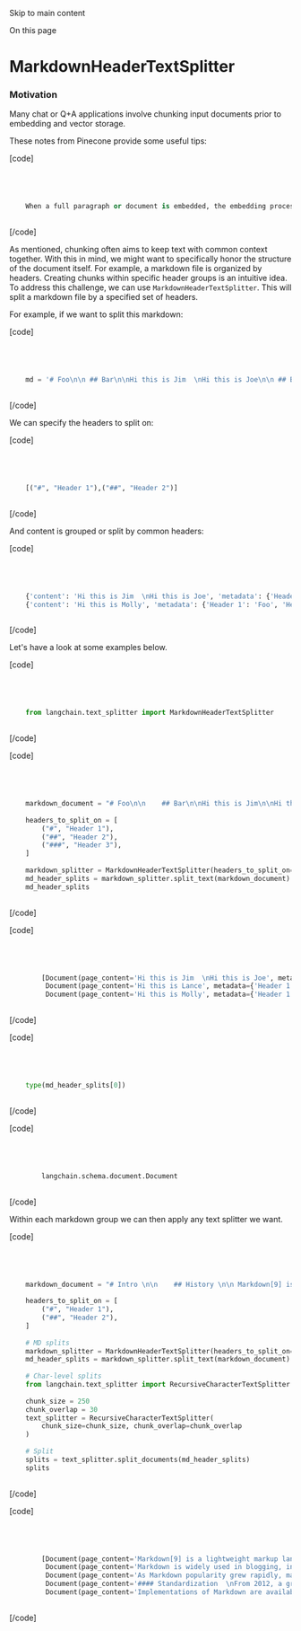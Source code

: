 

Skip to main content

On this page

# MarkdownHeaderTextSplitter

### Motivation​

Many chat or Q+A applications involve chunking input documents prior to embedding and vector storage.

These notes from Pinecone provide some useful tips:

[code]
```python




    When a full paragraph or document is embedded, the embedding process considers both the overall context and the relationships between the sentences and phrases within the text. This can result in a more comprehensive vector representation that captures the broader meaning and themes of the text.  
    


```
[/code]


As mentioned, chunking often aims to keep text with common context together. With this in mind, we might want to specifically honor the structure of the document itself. For example, a markdown file
is organized by headers. Creating chunks within specific header groups is an intuitive idea. To address this challenge, we can use `MarkdownHeaderTextSplitter`. This will split a markdown file by a
specified set of headers.

For example, if we want to split this markdown:

[code]
```python




    md = '# Foo\n\n ## Bar\n\nHi this is Jim  \nHi this is Joe\n\n ## Baz\n\n Hi this is Molly'   
    


```
[/code]


We can specify the headers to split on:

[code]
```python




    [("#", "Header 1"),("##", "Header 2")]  
    


```
[/code]


And content is grouped or split by common headers:

[code]
```python




    {'content': 'Hi this is Jim  \nHi this is Joe', 'metadata': {'Header 1': 'Foo', 'Header 2': 'Bar'}}  
    {'content': 'Hi this is Molly', 'metadata': {'Header 1': 'Foo', 'Header 2': 'Baz'}}  
    


```
[/code]


Let's have a look at some examples below.

[code]
```python




    from langchain.text_splitter import MarkdownHeaderTextSplitter  
    


```
[/code]


[code]
```python




    markdown_document = "# Foo\n\n    ## Bar\n\nHi this is Jim\n\nHi this is Joe\n\n ### Boo \n\n Hi this is Lance \n\n ## Baz\n\n Hi this is Molly"  
      
    headers_to_split_on = [  
        ("#", "Header 1"),  
        ("##", "Header 2"),  
        ("###", "Header 3"),  
    ]  
      
    markdown_splitter = MarkdownHeaderTextSplitter(headers_to_split_on=headers_to_split_on)  
    md_header_splits = markdown_splitter.split_text(markdown_document)  
    md_header_splits  
    


```
[/code]


[code]
```python




        [Document(page_content='Hi this is Jim  \nHi this is Joe', metadata={'Header 1': 'Foo', 'Header 2': 'Bar'}),  
         Document(page_content='Hi this is Lance', metadata={'Header 1': 'Foo', 'Header 2': 'Bar', 'Header 3': 'Boo'}),  
         Document(page_content='Hi this is Molly', metadata={'Header 1': 'Foo', 'Header 2': 'Baz'})]  
    


```
[/code]


[code]
```python




    type(md_header_splits[0])  
    


```
[/code]


[code]
```python




        langchain.schema.document.Document  
    


```
[/code]


Within each markdown group we can then apply any text splitter we want.

[code]
```python




    markdown_document = "# Intro \n\n    ## History \n\n Markdown[9] is a lightweight markup language for creating formatted text using a plain-text editor. John Gruber created Markdown in 2004 as a markup language that is appealing to human readers in its source code form.[9] \n\n Markdown is widely used in blogging, instant messaging, online forums, collaborative software, documentation pages, and readme files. \n\n ## Rise and divergence \n\n As Markdown popularity grew rapidly, many Markdown implementations appeared, driven mostly by the need for \n\n additional features such as tables, footnotes, definition lists,[note 1] and Markdown inside HTML blocks. \n\n #### Standardization \n\n From 2012, a group of people, including Jeff Atwood and John MacFarlane, launched what Atwood characterised as a standardisation effort. \n\n ## Implementations \n\n Implementations of Markdown are available for over a dozen programming languages."  
      
    headers_to_split_on = [  
        ("#", "Header 1"),  
        ("##", "Header 2"),  
    ]  
      
    # MD splits  
    markdown_splitter = MarkdownHeaderTextSplitter(headers_to_split_on=headers_to_split_on)  
    md_header_splits = markdown_splitter.split_text(markdown_document)  
      
    # Char-level splits  
    from langchain.text_splitter import RecursiveCharacterTextSplitter  
      
    chunk_size = 250  
    chunk_overlap = 30  
    text_splitter = RecursiveCharacterTextSplitter(  
        chunk_size=chunk_size, chunk_overlap=chunk_overlap  
    )  
      
    # Split  
    splits = text_splitter.split_documents(md_header_splits)  
    splits  
    


```
[/code]


[code]
```python




        [Document(page_content='Markdown[9] is a lightweight markup language for creating formatted text using a plain-text editor. John Gruber created Markdown in 2004 as a markup language that is appealing to human readers in its source code form.[9]', metadata={'Header 1': 'Intro', 'Header 2': 'History'}),  
         Document(page_content='Markdown is widely used in blogging, instant messaging, online forums, collaborative software, documentation pages, and readme files.', metadata={'Header 1': 'Intro', 'Header 2': 'History'}),  
         Document(page_content='As Markdown popularity grew rapidly, many Markdown implementations appeared, driven mostly by the need for  \nadditional features such as tables, footnotes, definition lists,[note 1] and Markdown inside HTML blocks.  \n#### Standardization', metadata={'Header 1': 'Intro', 'Header 2': 'Rise and divergence'}),  
         Document(page_content='#### Standardization  \nFrom 2012, a group of people, including Jeff Atwood and John MacFarlane, launched what Atwood characterised as a standardisation effort.', metadata={'Header 1': 'Intro', 'Header 2': 'Rise and divergence'}),  
         Document(page_content='Implementations of Markdown are available for over a dozen programming languages.', metadata={'Header 1': 'Intro', 'Header 2': 'Implementations'})]  
    


```
[/code]


